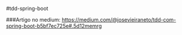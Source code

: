 #tdd-spring-boot

###Artigo no medium: https://medium.com/@josevieiraneto/tdd-com-spring-boot-b5bf7ec725e#.5d12memrg
